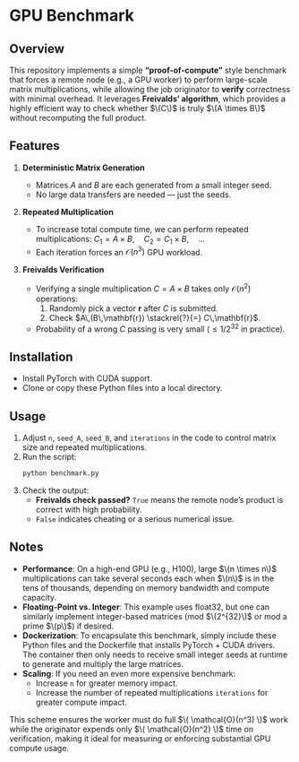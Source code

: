 # GPU Benchmark

## Overview
This repository implements a simple **“proof-of-compute”** style benchmark that forces a remote node (e.g., a GPU worker) to perform large-scale matrix multiplications, while allowing the job originator to **verify** correctness with minimal overhead. It leverages **Freivalds’ algorithm**, which provides a highly efficient way to check whether $\(C\)$ is truly $\(A \times B\)$ without recomputing the full product.

## Features
1. **Deterministic Matrix Generation**  
   - Matrices $A$ and $B$ are each generated from a small integer seed.  
   - No large data transfers are needed — just the seeds.

2. **Repeated Multiplication**  
   - To increase total compute time, we can perform repeated multiplications:
     $C_1 = A \times B,\quad C_2 = C_1 \times B,\quad \ldots$
   - Each iteration forces an $\mathcal{O}(n^3)$ GPU workload.

3. **Freivalds Verification**  
   - Verifying a single multiplication $C = A \times B$ takes only $\mathcal{O}(n^2)$ operations:
     1. Randomly pick a vector $\mathbf{r}$ after $C$ is submitted.  
     2. Check $A\,(B\,\mathbf{r}) \stackrel{?}{=} C\,\mathbf{r}$.  
   - Probability of a wrong $C$ passing is very small ($\leq 1 / 2^{32}$ in practice).

## Installation
- Install PyTorch with CUDA support.
- Clone or copy these Python files into a local directory.

## Usage
1. Adjust `n`, `seed_A`, `seed_B`, and `iterations` in the code to control matrix size and repeated multiplications.
2. Run the script:
   ```bash
   python benchmark.py
   ```
3. Check the output:
   - **Freivalds check passed?** `True` means the remote node’s product is correct with high probability.
   - `False` indicates cheating or a serious numerical issue.

## Notes
- **Performance**: On a high-end GPU (e.g., H100), large $\(n \times n\)$ multiplications can take several seconds each when $\(n\)$ is in the tens of thousands, depending on memory bandwidth and compute capacity.
- **Floating-Point vs. Integer**: This example uses float32, but one can similarly implement integer-based matrices (mod $\(2^{32}\)$ or mod a prime $\(p\)$) if desired.  
- **Dockerization**: To encapsulate this benchmark, simply include these Python files and the Dockerfile that installs PyTorch + CUDA drivers. The container then only needs to receive small integer seeds at runtime to generate and multiply the large matrices.  
- **Scaling**: If you need an even more expensive benchmark:
  - Increase `n` for greater memory impact.
  - Increase the number of repeated multiplications `iterations` for greater compute impact.

This scheme ensures the worker must do full $\( \mathcal{O}(n^3) \)$ work while the originator expends only $\( \mathcal{O}(n^2) \)$ time on verification, making it ideal for measuring or enforcing substantial GPU compute usage.